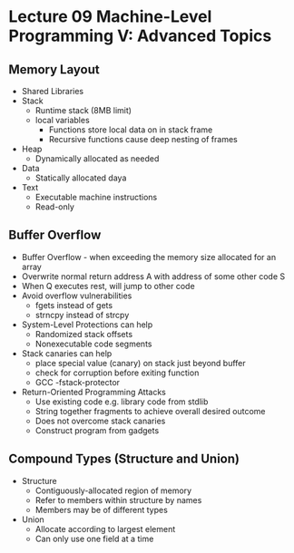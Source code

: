 # Lecture 09 Machine-Level Programming V: Advanced Topics

## Memory Layout

* Shared Libraries
* Stack
  * Runtime stack (8MB limit)
  * local variables
    * Functions store local data on in stack frame
    * Recursive functions cause deep nesting of frames
* Heap
  * Dynamically allocated as needed
* Data
  * Statically allocated daya
* Text
  * Executable machine instructions
  * Read-only

## Buffer Overflow

* Buffer Overflow - when exceeding the memory size allocated for an array
* Overwrite normal return address A with address of some other code S
* When Q executes rest, will jump to other code
* Avoid overflow vulnerabilities
  * fgets instead of gets
  * strncpy instead of strcpy
* System-Level Protections can help
  * Randomized stack offsets
  * Nonexecutable code segments
* Stack canaries can help
  * place special value (canary) on stack just beyond buffer
  * check for corruption before exiting function
  * GCC -fstack-protector
* Return-Oriented Programming Attacks
  * Use existing code e.g. library code from stdlib
  * String together fragments to achieve overall desired outcome
  * Does not overcome stack canaries
  * Construct program from gadgets

## Compound Types (Structure and Union)

* Structure
  * Contiguously-allocated region of memory
  * Refer to members within structure by names
  * Members may be of different types
* Union
  * Allocate according to largest element
  * Can only use one field at a time